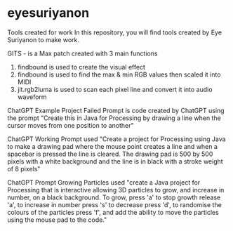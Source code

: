 # eyesuriyanon
Tools created for work
In this repository, you will find tools created by Eye Suriyanon to make work.

GITS - is a Max patch created with 3 main functions
1. findbound is used to create the visual effect 
2. findbound is used to find the max & min RGB values then scaled it into MIDI 
3. jit.rgb2luma is used to scan each pixel line and convert it into audio waveform

ChatGPT Example Project Failed Prompt is code created by ChatGPT using the prompt
"Create this in Java for Processing by drawing a line when the cursor moves from one position to another"

ChatGPT Working Prompt used 
"Create a project for Processing using Java to make a drawing pad where the mouse point creates a line and when a spacebar is pressed the line is cleared. The drawing pad is 500 by 500 pixels with a white background and the line is in black with a stroke weight of 8 pixels"

ChatGPT Prompt Growing Particles used 
"create a Java project for Processing that is interactive allowing 3D particles to grow, and increase in number, on a black background. To grow, press 'a' to stop growth release 'a', to increase in number press 's' to decrease press 'd', to randomise the colours of the particles press 'f', and add the ability to move the particles using the mouse pad to the code."
